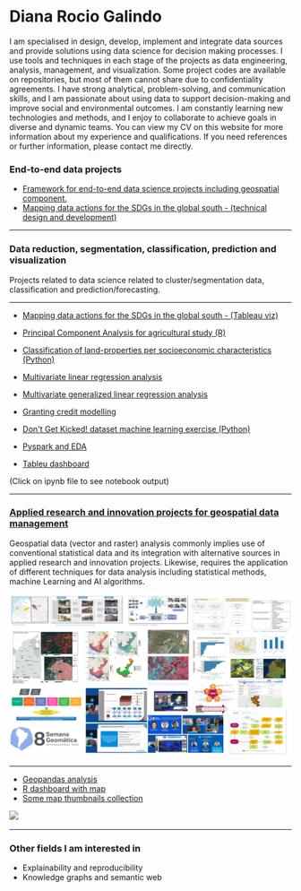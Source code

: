 # Diana Rocio Galindo

I am specialised in design, develop, implement and integrate data sources and provide solutions using data science for decision making processes. I use tools and techniques in each stage of the projects as data engineering, analysis, management, and visualization.  Some project codes are available on repositories, but most of them cannot share due to confidentiality agreements. I have strong analytical, problem-solving, and communication skills, and I am passionate about using data to support decision-making and improve social and environmental outcomes. I am constantly learning new technologies and methods, and I enjoy to collaborate to achieve goals in diverse and dynamic teams. You can view my CV on this website for more information about my experience and qualifications. If you need references or further information, please contact me directly. 

### End-to-end data projects

- [Framework for end-to-end data science projects including geospatial component.](https://upcommons.upc.edu/handle/2117/410221)
- [Mapping data actions for the SDGs in the global south - (technical design and development)](https://cepei.org/wp-content/uploads/2024/12/TechnicalReportMappingDataActions.pdf)

---

### Data reduction, segmentation, classification, prediction and visualization

Projects related to data science related to cluster/segmentation data, classification and prediction/forecasting. 

---

- [Mapping data actions for the SDGs in the global south - (Tableau viz)](https://public.tableau.com/app/profile/cepei4743/viz/Mappingdataactions2024/Region)
- [Principal Component Analysis for agricultural study (R)](/ohtml/20180320_ACP_CNA.html)
- [Classification of land-properties per socioeconomic characteristics (Python)](/ohtml/201806606_Kmeans_estratificacion.html)
- [Multivariate linear regression analysis](/pdf/StatisticalMethods1_DianaRocioGalindo.pdf)
- [Multivariate generalized linear regression analysis](/pdf/StatisticalMethods2_DianaRocioGalindo.pdf)
- [Granting credit modelling](https://modelosriesgo.shinyapps.io/CoasmedasOM1_202205/)

- [Don't Get Kicked! dataset machine learning exercise (Python)](https://github.com/drgalindog/dianarocioprojects/tree/main/Python/Kicks_data_prediction)
- [Pyspark and EDA](https://github.com/drgalindog/dianarocioprojects/tree/main/Python)
- [Tableu dashboard](https://github.com/drgalindog/drgalindog.github.io/tree/master/ohtml) 

(Click on ipynb file to see notebook output)

---

### [Applied research and innovation projects for geospatial data management](/idi_projects)

Geospatial data (vector and raster) analysis commonly implies use of conventional statistical data and its integration with alternative sources in applied research and innovation projects. Likewise, requires the application of different techniques for data analysis including statistical methods, machine Learning and AI algorithms.

<img src="images/thumbnail_1.jpg?raw=true"/>

---

- [Geopandas analysis](https://github.com/drgalindog/dianarocioprojects/tree/main/Python)
- [R dashboard with map](https://github.com/drgalindog/dianarocioprojects/tree/main/R)
- [Some map thumbnails collection](/images/thumbnail_2.jpg)

<img src="images/demo.gif"/>

---

### Other fields I am interested in

- Explainability and reproducibility
- Knowledge graphs and semantic web

